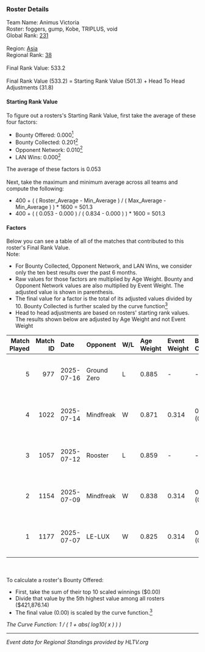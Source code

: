 ### Roster Details<br />
Team Name: Animus Victoria<br />
Roster: foggers, gump, Kobe, TRIPLUS, void<br />
Global Rank: [231](../../standings_global_2025_09_01.md)<br />
<br />
Region: [Asia]( ../../standings_asia_2025_09_01.md)<br />
Regional Rank: [38]( ../../standings_asia_2025_09_01.md)<br />
<br />
Final Rank Value:  533.2<br />
<br />
Final Rank Value (533.2) = Starting Rank Value (501.3) + Head To Head Adjustments (31.8)<br />

#### Starting Rank Value<br />
To figure out a rosters's Starting Rank Value, first take the average of these four factors:<br />
- Bounty Offered: 0.000[<sup>1</sup>](#table2)
- Bounty Collected: 0.201[<sup>2</sup>](#table1)
- Opponent Network: 0.010[<sup>2</sup>](#table1)
- LAN Wins: 0.000[<sup>2</sup>](#table1)

The average of these factors is 0.053<br />
<br />
Next, take the maximum and minimum average across all teams and compute the following:<br />
- 400 + ( ( Roster_Average - Min_Average ) / ( Max_Average - Min_Average ) ) * 1600 = 501.3
- 400 + ( ( 0.053 - 0.000 ) / ( 0.834 - 0.000 ) ) * 1600 = 501.3


#### Factors<br />
Below you can see a table of all of the matches that contributed to this roster's Final Rank Value.<br />
Note:<br />

- For Bounty Collected, Opponent Network, and LAN Wins, we consider only the ten best results over the past 6 months.
- Raw values for those factors are multiplied by Age Weight. Bounty and Opponent Network values are also multiplied by Event Weight. The adjusted value is shown in parenthesis.
- The final value for a factor is the total of its adjusted values divided by 10. Bounty Collected is further scaled by the curve function[<sup>3</sup>](#curveFunction)
- Head to head adjustments are based on rosters' starting rank values. The results shown below are adjusted by Age Weight and not Event Weight
<span id="table1"></span><br />


| Match Played | Match ID | Date       | Opponent    | W/L | Age Weight | Event Weight | Bounty Collected | Opponent Network | LAN Wins  | H2H Adj. | Roster                             |
| -: | -: | :- | :- | :- | :- | :- | :- | :- | :- | -: | :- |
|            5 |      977 | 2025-07-16 | Ground Zero | L   | 0.885      | -            | -                | -                | -         |    -9.95 | foggers, gump, Kobe, TRIPLUS, void |
|            4 |     1022 | 2025-07-14 | Mindfreak   | W   | 0.871      | 0.314        | 0.002 (0.001)    | 0.181 (0.050)    | 0 (0.000) |    16.62 | foggers, gump, Kobe, TRIPLUS, void |
|            3 |     1057 | 2025-07-12 | Rooster     | L   | 0.859      | -            | -                | -                | -         |    -7.22 | foggers, gump, Kobe, TRIPLUS, void |
|            2 |     1154 | 2025-07-09 | Mindfreak   | W   | 0.838      | 0.314        | 0.002 (0.000)    | 0.181 (0.048)    | 0 (0.000) |    17.49 | foggers, gump, Kobe, TRIPLUS, void |
|            1 |     1177 | 2025-07-07 | LE-LUX      | W   | 0.825      | 0.314        | 0.000 (0.000)    | 0.005 (0.001)    | 0 (0.000) |    14.89 | foggers, gump, Kobe, TRIPLUS, void |

<br />
<span id="table2"></span><br />
To calculate a roster's Bounty Offered:<br />

- First, take the sum of their top 10 scaled winnings ($0.00)
- Divide that value by the 5th highest value among all rosters ($421,876.14)
- The final value (0.00) is scaled by the curve function.[<sup>3</sup>](#curveFunction)

<span id="curveFunction"></span>_The Curve Function: 1 / ( 1 + abs( log10( x ) ) )_<br />

---
_Event data for Regional Standings provided by HLTV.org_<br />
